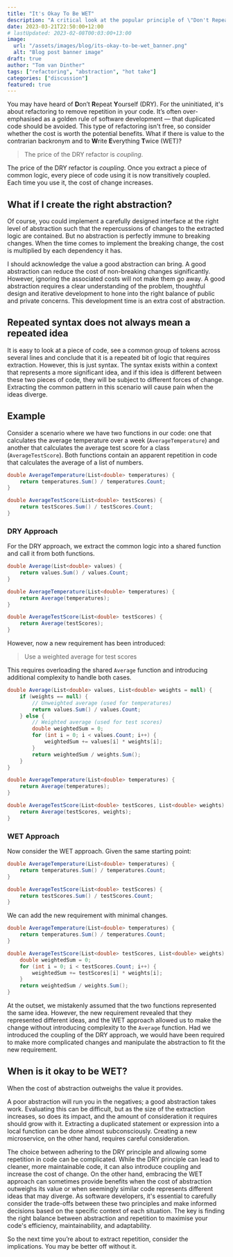 ```yaml
---
title: "It's Okay To Be WET"
description: "A critical look at the popular principle of \"Don't Repeat Yourself\" (DRY), and a brief detour about abstractions."
date: 2023-03-21T22:50:00+12:00
# lastUpdated: 2023-02-08T00:03:00+13:00
image:
  url: "/assets/images/blog/its-okay-to-be-wet_banner.png"
  alt: "Blog post banner image"
draft: true
author: "Tom van Dinther"
tags: ["refactoring", "abstraction", "hot take"]
categories: ["discussion"]
featured: true
---
```

You may have heard of **D**on’t **R**epeat **Y**ourself (DRY). For the uninitiated, it's about refactoring to remove repetition in your code. It’s often over-emphasised as a golden rule of software development — that duplicated code should be avoided. This type of refactoring isn't free, so consider whether the cost is worth the potential benefits. What if there is value to the contrarian backronym and to **W**rite **E**verything **T**wice (WET)?

> The price of the DRY refactor is *coupling*.
> 

The price of the DRY refactor is *coupling*. Once you extract a piece of common logic, every piece of code using it is now transitively coupled. Each time you use it, the cost of change increases.

## What if I create the right abstraction?

Of course, you could implement a carefully designed interface at the right level of abstraction such that the repercussions of changes to the extracted logic are contained. But no abstraction is perfectly immune to breaking changes. When the time comes to implement the breaking change, the cost is multiplied by each dependency it has.

I should acknowledge the value a good abstraction can bring. A good abstraction can reduce the cost of non-breaking changes significantly. However, ignoring the associated costs will not make them go away. A good abstraction requires a clear understanding of the problem, thoughtful design and iterative development to hone into the right balance of public and private concerns. This development time is an extra cost of abstraction.

## Repeated syntax does not always mean a repeated idea

It is easy to look at a piece of code, see a common group of tokens across several lines and conclude that it is a repeated bit of logic that requires extraction. However, this is just syntax. The syntax exists within a context that represents a more significant idea, and if this idea is different between these two pieces of code, they will be subject to different forces of change. Extracting the common pattern in this scenario will cause pain when the ideas diverge.

## Example

Consider a scenario where we have two functions in our code: one that calculates the average temperature over a week (`AverageTemperature`) and another that calculates the average test score for a class (`AverageTestScore`). Both functions contain an apparent repetition in code that calculates the average of a list of numbers.

```csharp
double AverageTemperature(List<double> temperatures) {
    return temperatures.Sum() / temperatures.Count;
}

double AverageTestScore(List<double> testScores) {
    return testScores.Sum() / testScores.Count;
}
```

### DRY Approach

For the DRY approach, we extract the common logic into a shared function and call it from both functions.
```csharp
double Average(List<double> values) {
    return values.Sum() / values.Count;
}

double AverageTemperature(List<double> temperatures) {
    return Average(temperatures);
}

double AverageTestScore(List<double> testScores) {
    return Average(testScores);
}
```
However, now a new requirement has been introduced:
> Use a weighted average for test scores  
>
This requires overloading the shared `Average` function and introducing additional complexity to handle both cases.
```csharp
double Average(List<double> values, List<double> weights = null) {
    if (weights == null) {
        // Unweighted average (used for temperatures)
        return values.Sum() / values.Count;
    } else {
        // Weighted average (used for test scores)
        double weightedSum = 0;
        for (int i = 0; i < values.Count; i++) {
            weightedSum += values[i] * weights[i];
        }
        return weightedSum / weights.Sum();
    }
}

double AverageTemperature(List<double> temperatures) {
    return Average(temperatures);
}

double AverageTestScore(List<double> testScores, List<double> weights) {
    return Average(testScores, weights);
}
```

### WET Approach
Now consider the WET approach. Given the same starting point:
```csharp
double AverageTemperature(List<double> temperatures) {
    return temperatures.Sum() / temperatures.Count;
}

double AverageTestScore(List<double> testScores) {
    return testScores.Sum() / testScores.Count;
}
```
We can add the new requirement with minimal changes.
```csharp
double AverageTemperature(List<double> temperatures) {
    return temperatures.Sum() / temperatures.Count;
}

double AverageTestScore(List<double> testScores, List<double> weights) {
    double weightedSum = 0;
    for (int i = 0; i < testScores.Count; i++) {
        weightedSum += testScores[i] * weights[i];
    }
    return weightedSum / weights.Sum();
}
```
At the outset, we mistakenly assumed that the two functions represented the same idea. However, the new requirement revealed that they represented different ideas, and the WET approach allowed us to make the change without introducing complexity to the `Average` function. Had we introduced the coupling of the DRY approach, we would have been required to make more complicated changes and manipulate the abstraction to fit the new requirement.

## When is it okay to be WET?

When the cost of abstraction outweighs the value it provides.

A poor abstraction will run you in the negatives; a good abstraction takes work. Evaluating this can be difficult, but as the size of the extraction increases, so does its impact, and the amount of consideration it requires should grow with it. Extracting a duplicated statement or expression into a local function can be done almost subconsciously. Creating a new microservice, on the other hand, requires careful consideration.

The choice between adhering to the DRY principle and allowing some repetition in code can be complicated. While the DRY principle can lead to cleaner, more maintainable code, it can also introduce coupling and increase the cost of change. On the other hand, embracing the WET approach can sometimes provide benefits when the cost of abstraction outweighs its value or when seemingly similar code represents different ideas that may diverge. As software developers, it's essential to carefully consider the trade-offs between these two principles and make informed decisions based on the specific context of each situation. The key is finding the right balance between abstraction and repetition to maximise your code's efficiency, maintainability, and adaptability.

So the next time you’re about to extract repetition, consider the implications. You may be better off without it.
